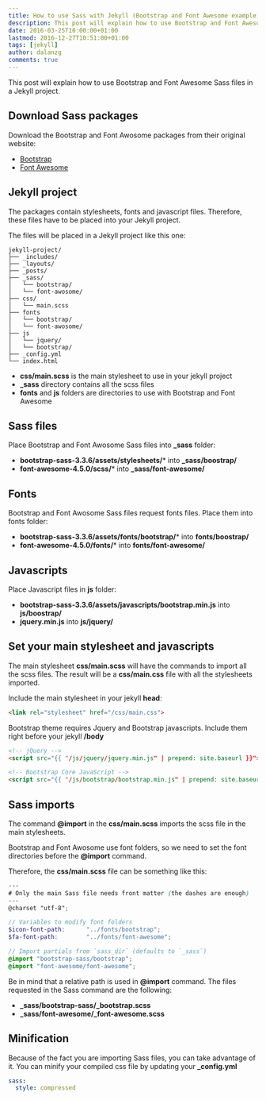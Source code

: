 ```yaml
---
title: How to use Sass with Jekyll (Bootstrap and Font Awesome example)
description: This post will explain how to use Bootstrap and Font Awesome Sass files in a Jekyll project.
date: 2016-03-25T10:00:00+01:00
lastmod: 2016-12-27T10:51:00+01:00
tags: [jekyll]
author: dalanzg
comments: true
---
```


This post will explain how to use Bootstrap and Font Awesome Sass files in a Jekyll project.

## Download Sass packages

Download the Bootstrap and Font Awosome packages from their original website:

- [Bootstrap](http://getbootstrap.com/)
- [Font Awesome](https://fortawesome.github.io/Font-Awesome/)

## Jekyll project

The packages contain stylesheets, fonts and javascript files. Therefore, these files have to be placed into your Jekyll project.

The files will be placed in a Jekyll project like this one:

```terminal
jekyll-project/
├── _includes/
├── _layouts/
├── _posts/
├── _sass/
│   └── bootstrap/
│   └── font-awosome/
├── css/
│   └── main.scss
├── fonts
│   └── bootstrap/
│   └── font-awosome/
├── js
│   └── jquery/
│   └── bootstrap/
├── _config.yml
└── index.html
```

- **css/main.scss** is the main stylesheet to use in your jekyll project
- **_sass** directory contains all the scss files
- **fonts** and **js** folders are directories to use with Bootstrap and Font Awesome

## Sass files

Place Bootstrap and Font Awosome Sass files into **_sass** folder:

- **bootstrap-sass-3.3.6/assets/stylesheets/*** into **_sass/boostrap/**
- **font-awesome-4.5.0/scss/*** into **_sass/font-awesome/**

## Fonts

Bootstrap and Font Awosome Sass files request fonts files. Place them into fonts folder:

- **bootstrap-sass-3.3.6/assets/fonts/bootstrap/*** into **fonts/boostrap/**
- **font-awesome-4.5.0/fonts/*** into **fonts/font-awesome/**

## Javascripts

Place Javascript files in **js** folder:

- **bootstrap-sass-3.3.6/assets/javascripts/bootstrap.min.js** into **js/boostrap/**
- **jquery.min.js** into **js/jquery/**

## Set your main stylesheet and javascripts

The main stylesheet **css/main.scss** will have the commands to import all the scss files. The result will be a **css/main.css** file with all the stylesheets imported.

Include the main stylesheet in your jekyll **head**:

```html
<link rel="stylesheet" href="/css/main.css">
```

Bootstrap theme requires Jquery and Bootstrap javascripts. Include them right before your jekyll **/body**

```html
<!-- jQuery -->
<script src="{{ "/js/jquery/jquery.min.js" | prepend: site.baseurl }}"></script>

<!-- Bootstrap Core JavaScript -->
<script src="{{ "/js/bootstrap/bootstrap.min.js" | prepend: site.baseurl }}"></script>
```

## Sass imports

The command **@import** in the **css/main.scss** imports the scss file in the main stylesheets.

Bootstrap and Font Awosome use font folders, so we need to set the font directories before the **@import** command.

Therefore, the **css/main.scss** file can be something like this:

```scss
---
# Only the main Sass file needs front matter (the dashes are enough)
---
@charset "utf-8";

// Variables to modify font folders
$icon-font-path:      "../fonts/bootstrap";
$fa-font-path:        "../fonts/font-awesome";

// Import partials from `sass_dir` (defaults to `_sass`)
@import "bootstrap-sass/bootstrap";
@import "font-awesome/font-awesome";
```

Be in mind that a relative path is used in **@import** command. The files requested in the Sass command are the following:

- **_sass/bootstrap-sass/_bootstrap.scss**
- **_sass/font-awesome/_font-awesome.scss**

## Minification

Because of the fact you are importing Sass files, you can take advantage of it. You can minify your compiled css file by updating your **_config.yml**

```yaml
sass:
  style: compressed
```
